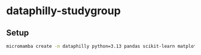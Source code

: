 # dataphilly-studygroup

## Setup

``` bash
micromamba create -n dataphilly python=3.13 pandas scikit-learn matplotlib seaborn ipykernel scipy numpy -c conda-forge
```